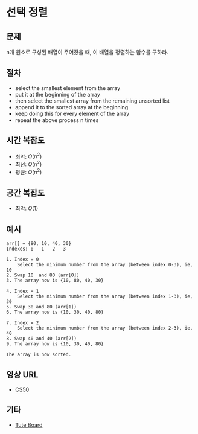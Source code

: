# 선택 정렬

## 문제

n개 원소로 구성된 배열이 주어졌을 때, 이 배열을 정렬하는 함수를 구하라.

## 절차

- select the smallest element from the array
- put it at the beginning of the array
- then select the smallest array from the remaining unsorted list
- append it to the sorted array at the beginning
- keep doing this for every element of the array
- repeat the above process n times

## 시간 복잡도

- 최악: $O(n^2)$
- 최선: $O(n^2)$
- 평균: $O(n^2)$

## 공간 복잡도

- 최악: $O(1)$

## 예시

```
arr[] = {80, 10, 40, 30}
Indexes: 0   1   2   3

1. Index = 0
	Select the minimum number from the array (between index 0-3), ie, 10
2. Swap 10  and 80 (arr[0])
3. The array now is {10, 80, 40, 30}

4. Index = 1
	Select the minimum number from the array (between index 1-3), ie, 30
5. Swap 30 and 80 (arr[1])
6. The array now is {10, 30, 40, 80}

7. Index = 2
	Select the minimum number from the array (between index 2-3), ie, 40
8. Swap 40 and 40 (arr[2])
9. The array now is {10, 30, 40, 80}

The array is now sorted.
```

## 영상 URL

- [CS50](https://www.youtube.com/watch?v=f8hXR_Hvybo)

## 기타

- [Tute Board](https://boardhub.github.io/tute/?wd=selectSortAlgo2)
